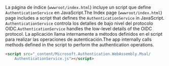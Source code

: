 <span data-ttu-id="47398-101">La página de índice (`wwwroot/index.html`) incluye un script que define `AuthenticationService` en JavaScript.</span><span class="sxs-lookup"><span data-stu-id="47398-101">The Index page (`wwwroot/index.html`) page includes a script that defines the `AuthenticationService` in JavaScript.</span></span> <span data-ttu-id="47398-102">`AuthenticationService` controla los detalles de bajo nivel del protocolo OIDC.</span><span class="sxs-lookup"><span data-stu-id="47398-102">`AuthenticationService` handles the low-level details of the OIDC protocol.</span></span> <span data-ttu-id="47398-103">La aplicación llama internamente a métodos definidos en el script para realizar las operaciones de autenticación.</span><span class="sxs-lookup"><span data-stu-id="47398-103">The app internally calls methods defined in the script to perform the authentication operations.</span></span>

```html
<script src="_content/Microsoft.Authentication.WebAssembly.Msal/
    AuthenticationService.js"></script>
```
